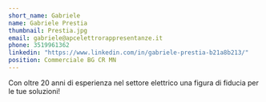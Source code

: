 ```yaml
---
short_name: Gabriele
name: Gabriele Prestia
thumbnail: Prestia.jpg
email: gabriele@apcelettrorappresentanze.it
phone: 3519961362
linkedin: "https://www.linkedin.com/in/gabriele-prestia-b21a8b213/"
position: Commerciale BG CR MN
---
```

Con oltre 20 anni di esperienza nel settore elettrico una figura di fiducia per le tue soluzioni!